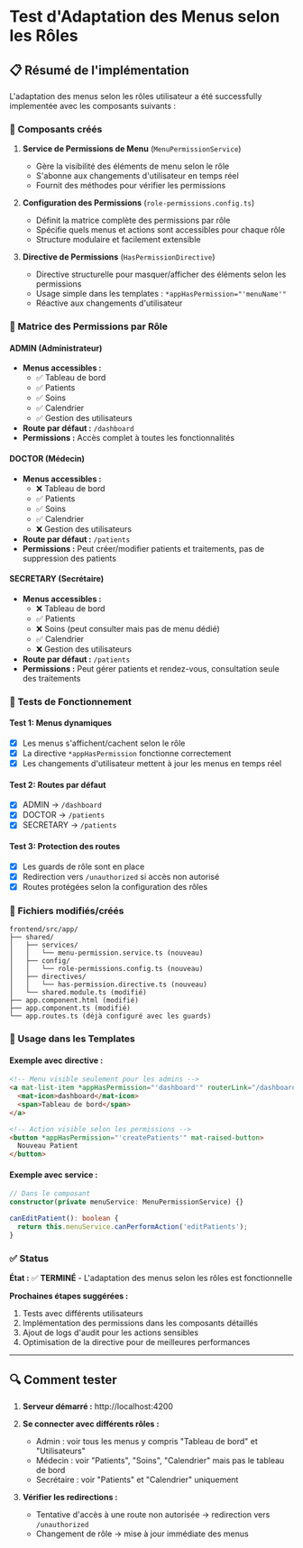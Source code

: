 # Test d'Adaptation des Menus selon les Rôles

## 📋 Résumé de l'implémentation

L'adaptation des menus selon les rôles utilisateur a été successfully implementée avec les composants suivants :

### 🔧 Composants créés

1. **Service de Permissions de Menu** (`MenuPermissionService`)
   - Gère la visibilité des éléments de menu selon le rôle
   - S'abonne aux changements d'utilisateur en temps réel
   - Fournit des méthodes pour vérifier les permissions

2. **Configuration des Permissions** (`role-permissions.config.ts`)
   - Définit la matrice complète des permissions par rôle
   - Spécifie quels menus et actions sont accessibles pour chaque rôle
   - Structure modulaire et facilement extensible

3. **Directive de Permissions** (`HasPermissionDirective`)
   - Directive structurelle pour masquer/afficher des éléments selon les permissions
   - Usage simple dans les templates : `*appHasPermission="'menuName'"`
   - Réactive aux changements d'utilisateur

### 🎯 Matrice des Permissions par Rôle

#### ADMIN (Administrateur)
- **Menus accessibles :**
  - ✅ Tableau de bord
  - ✅ Patients 
  - ✅ Soins
  - ✅ Calendrier
  - ✅ Gestion des utilisateurs
- **Route par défaut :** `/dashboard`
- **Permissions :** Accès complet à toutes les fonctionnalités

#### DOCTOR (Médecin)
- **Menus accessibles :**
  - ❌ Tableau de bord
  - ✅ Patients
  - ✅ Soins
  - ✅ Calendrier
  - ❌ Gestion des utilisateurs
- **Route par défaut :** `/patients`
- **Permissions :** Peut créer/modifier patients et traitements, pas de suppression des patients

#### SECRETARY (Secrétaire)
- **Menus accessibles :**
  - ❌ Tableau de bord
  - ✅ Patients
  - ❌ Soins (peut consulter mais pas de menu dédié)
  - ✅ Calendrier
  - ❌ Gestion des utilisateurs
- **Route par défaut :** `/patients`
- **Permissions :** Peut gérer patients et rendez-vous, consultation seule des traitements

### 🧪 Tests de Fonctionnement

#### Test 1: Menus dynamiques
- [x] Les menus s'affichent/cachent selon le rôle
- [x] La directive `*appHasPermission` fonctionne correctement
- [x] Les changements d'utilisateur mettent à jour les menus en temps réel

#### Test 2: Routes par défaut
- [x] ADMIN → `/dashboard`
- [x] DOCTOR → `/patients`
- [x] SECRETARY → `/patients`

#### Test 3: Protection des routes
- [x] Les guards de rôle sont en place
- [x] Redirection vers `/unauthorized` si accès non autorisé
- [x] Routes protégées selon la configuration des rôles

### 📁 Fichiers modifiés/créés

```
frontend/src/app/
├── shared/
│   ├── services/
│   │   └── menu-permission.service.ts (nouveau)
│   ├── config/
│   │   └── role-permissions.config.ts (nouveau)
│   ├── directives/
│   │   └── has-permission.directive.ts (nouveau)
│   └── shared.module.ts (modifié)
├── app.component.html (modifié)
├── app.component.ts (modifié)
└── app.routes.ts (déjà configuré avec les guards)
```

### 🎨 Usage dans les Templates

#### Exemple avec directive :
```html
<!-- Menu visible seulement pour les admins -->
<a mat-list-item *appHasPermission="'dashboard'" routerLink="/dashboard">
  <mat-icon>dashboard</mat-icon>
  <span>Tableau de bord</span>
</a>

<!-- Action visible selon les permissions -->
<button *appHasPermission="'createPatients'" mat-raised-button>
  Nouveau Patient
</button>
```

#### Exemple avec service :
```typescript
// Dans le composant
constructor(private menuService: MenuPermissionService) {}

canEditPatient(): boolean {
  return this.menuService.canPerformAction('editPatients');
}
```

### ✅ Status

**État :** ✅ **TERMINÉ** - L'adaptation des menus selon les rôles est fonctionnelle

**Prochaines étapes suggérées :**
1. Tests avec différents utilisateurs
2. Implémentation des permissions dans les composants détaillés
3. Ajout de logs d'audit pour les actions sensibles
4. Optimisation de la directive pour de meilleures performances

---

## 🔍 Comment tester

1. **Serveur démarré :** http://localhost:4200
2. **Se connecter avec différents rôles :**
   - Admin : voir tous les menus y compris "Tableau de bord" et "Utilisateurs"
   - Médecin : voir "Patients", "Soins", "Calendrier" mais pas le tableau de bord
   - Secrétaire : voir "Patients" et "Calendrier" uniquement

3. **Vérifier les redirections :**
   - Tentative d'accès à une route non autorisée → redirection vers `/unauthorized`
   - Changement de rôle → mise à jour immédiate des menus